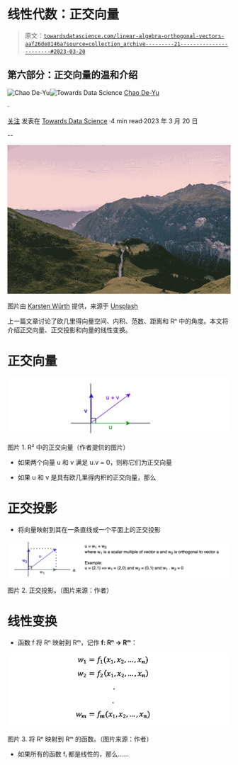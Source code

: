 # 线性代数：正交向量

> 原文：[`towardsdatascience.com/linear-algebra-orthogonal-vectors-aaf26de8146a?source=collection_archive---------21-----------------------#2023-03-20`](https://towardsdatascience.com/linear-algebra-orthogonal-vectors-aaf26de8146a?source=collection_archive---------21-----------------------#2023-03-20)

## 第六部分：正交向量的温和介绍

[](https://chaodeyu.medium.com/?source=post_page-----aaf26de8146a--------------------------------)![Chao De-Yu](https://chaodeyu.medium.com/?source=post_page-----aaf26de8146a--------------------------------)[](https://towardsdatascience.com/?source=post_page-----aaf26de8146a--------------------------------)![Towards Data Science](https://towardsdatascience.com/?source=post_page-----aaf26de8146a--------------------------------) [Chao De-Yu](https://chaodeyu.medium.com/?source=post_page-----aaf26de8146a--------------------------------)

·

[关注](https://medium.com/m/signin?actionUrl=https%3A%2F%2Fmedium.com%2F_%2Fsubscribe%2Fuser%2F5b7be08f8f4c&operation=register&redirect=https%3A%2F%2Ftowardsdatascience.com%2Flinear-algebra-orthogonal-vectors-aaf26de8146a&user=Chao+De-Yu&userId=5b7be08f8f4c&source=post_page-5b7be08f8f4c----aaf26de8146a---------------------post_header-----------) 发表在 [Towards Data Science](https://towardsdatascience.com/?source=post_page-----aaf26de8146a--------------------------------) ·4 min read·2023 年 3 月 20 日[](https://medium.com/m/signin?actionUrl=https%3A%2F%2Fmedium.com%2F_%2Fvote%2Ftowards-data-science%2Faaf26de8146a&operation=register&redirect=https%3A%2F%2Ftowardsdatascience.com%2Flinear-algebra-orthogonal-vectors-aaf26de8146a&user=Chao+De-Yu&userId=5b7be08f8f4c&source=-----aaf26de8146a---------------------clap_footer-----------)

--

[](https://medium.com/m/signin?actionUrl=https%3A%2F%2Fmedium.com%2F_%2Fbookmark%2Fp%2Faaf26de8146a&operation=register&redirect=https%3A%2F%2Ftowardsdatascience.com%2Flinear-algebra-orthogonal-vectors-aaf26de8146a&source=-----aaf26de8146a---------------------bookmark_footer-----------)![](img/d57b116bcc4e8246e8dd6070670e5652.png)

图片由 [Karsten Würth](https://unsplash.com/@karsten_wuerth) 提供，来源于 [Unsplash](https://unsplash.com)

上一篇文章讨论了欧几里得向量空间、内积、范数、距离和 Rⁿ 中的角度。本文将介绍正交向量、正交投影和向量的线性变换。

# 正交向量

![](img/4d1839c81e8f9966b598ed52c55e8632.png)

图片 1\. R² 中的正交向量（作者提供的图片）

+   如果两个向量 u 和 v 满足 u.v = 0，则称它们为正交向量

+   如果 u 和 v 是具有欧几里得内积的正交向量，那么

# 正交投影

+   将向量映射到其在一条直线或一个平面上的正交投影

![](img/d24b12cc31db4d36ab1f454d6099d7ed.png)

图片 2\. 正交投影。（图片来源：作者）

# 线性变换

+   函数 f 将 Rⁿ 映射到 Rᵐ，记作 **f: Rⁿ → Rᵐ**：

![](img/aa75afc10f168a4b0bc1f372d38c0977.png)

图片 3\. 将 Rⁿ 映射到 Rᵐ 的函数。（图片来源：作者）

+   如果所有的函数 fᵢ 都是线性的，那么……
